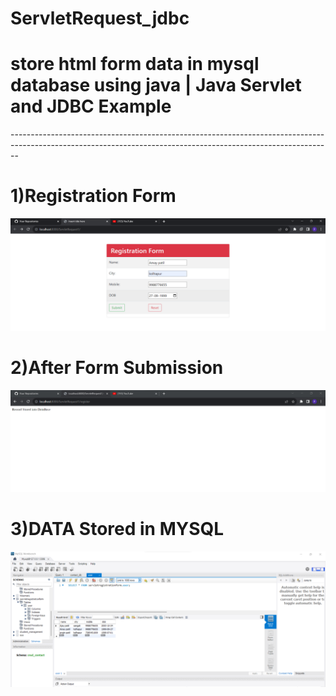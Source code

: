 <h1>ServletRequest_jdbc</h1>

<h1>store html form data in mysql database using java | Java Servlet and JDBC Example</h1>
--------------------------------------------------------------------------------------------------------------------------------------------------------------

<h1>1)Registration Form</h1>

![logo](https://github.com/prajinpatil42/ServletRequest_jdbc/blob/main/images/sr1.png)

<h1>2)After Form Submission</h1>

![logo](https://github.com/prajinpatil42/ServletRequest_jdbc/blob/main/images/sr2.png)

<h1>3)DATA Stored in MYSQL</h1>

![logo](https://github.com/prajinpatil42/ServletRequest_jdbc/blob/main/images/sr3.png)


